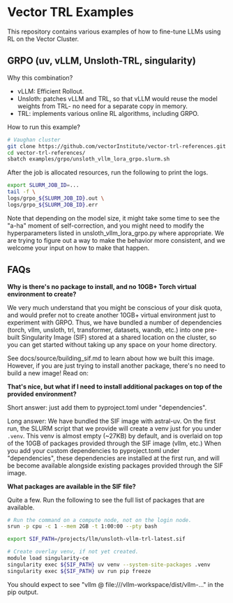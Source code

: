 # Vector TRL Examples

This repository contains various examples of how to fine-tune LLMs using RL on the Vector Cluster.

## GRPO (uv, vLLM, Unsloth-TRL, singularity)

Why this combination?

- vLLM: Efficient Rollout.
- Unsloth: patches vLLM and TRL, so that vLLM would reuse the model weights from TRL- no need for a separate copy in memory.
- TRL: implements various online RL algorithms, including GRPO.

How to run this example?

```bash
# Vaughan cluster
git clone https://github.com/vectorInstitute/vector-trl-references.git
cd vector-trl-references/
sbatch examples/grpo/unsloth_vllm_lora_grpo.slurm.sh
```

After the job is allocated resources, run the following to print the logs.

```bash
export SLURM_JOB_ID=...
tail -f \
logs/grpo_${SLURM_JOB_ID}.out \
logs/grpo_${SLURM_JOB_ID}.err
```

Note that depending on the model size, it might take some time to see the "a-ha" moment of self-correction, and you might need to modify the hyperparameters listed in unsloth_vllm_lora_grpo.py where appropriate. We are trying to figure out a way to make the behavior more consistent, and we welcome your input on how to make that happen.

## FAQs

**Why is there's no package to install, and no 10GB+ Torch virtual environment to create?**

We very much understand that you might be conscious of your disk quota, and would prefer not to create another 10GB+ virtual environment just to experiment with GRPO. Thus, we have bundled a number of dependencies (torch, vllm, unsloth, trl, transformer, datasets, wandb, etc.) into one pre-built Singularity Image (SIF) stored at a shared location on the cluster, so you can get started without taking up any space on your home directory.

See docs/source/building_sif.md to learn about how we built this image. However, if you are just trying to install another package, there's no need to build a new image! Read on:

**That's nice, but what if I need to install additional packages on top of the provided environment?**

Short answer: just add them to pyproject.toml under "dependencies".

Long answer: We have bundled the SIF image with astral-uv. On the first run, the SLURM script that we provide will create a venv just for you under `.venv`. This venv is almost empty (~27KB) by default, and is overlaid on top of the 10GB of packages provided through the SIF image (vllm, etc.) When you add your custom dependencies to pyproject.toml under "dependencies", these dependencies are installed at the first run, and will be become available alongside existing packages provided through the SIF image.

**What packages are available in the SIF file?**

Quite a few. Run the following to see the full list of packages that are available.

```bash
# Run the command on a compute node, not on the login node.
srun -p cpu -c 1 --mem 2GB -t 1:00:00 --pty bash

export SIF_PATH=/projects/llm/unsloth-vllm-trl-latest.sif

# Create overlay venv, if not yet created.
module load singularity-ce
singularity exec ${SIF_PATH} uv venv --system-site-packages .venv
singularity exec ${SIF_PATH} uv run pip freeze
```

You should expect to see "vllm @ file:///vllm-workspace/dist/vllm-..." in the pip output.
